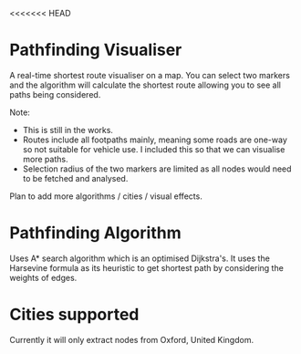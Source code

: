 <<<<<<< HEAD

# Pathfinding Visualiser
>>>>>>> 

A real-time shortest route visualiser on a map. You can select two markers and the algorithm will calculate the shortest route allowing you to see all paths being considered.

Note: 
- This is still in the works.
- Routes include all footpaths mainly, meaning some roads are one-way so not suitable for vehicle use. I included this so that we can visualise more paths.
- Selection radius of the two markers are limited as all nodes would need to be fetched and analysed.

Plan to add more algorithms / cities / visual effects.

# Pathfinding Algorithm

Uses A* search algorithm which is an optimised Dijkstra's. It uses the Harsevine formula as its heuristic to get shortest path by considering the weights of edges.

# Cities supported
Currently it will only extract nodes from Oxford, United Kingdom.
